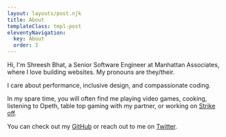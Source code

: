 ```yaml
---
layout: layouts/post.njk
title: About
templateClass: tmpl-post
eleventyNavigation:
  key: About
  order: 3
---
```


Hi, I'm Shreesh Bhat, a Senior Software Engineer at Manhattan Associates, where I love building websites.
My pronouns are they/their.

I care about performance, inclusive design, and compassionate coding.

In my spare time, you will often find me playing video games, cooking, listening to Opeth, table top gaming with my partner, or working on [Strike off](https://github.com/shreeshbhat/strike-off).

You can check out my [GitHub](https://github.com/shreeshbhat) or reach out to me on [Twitter](https://www.twitter.com/shreeshbhat).
